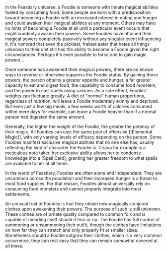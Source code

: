 In the Feastiary universe, a Foodie is someone with innate magical abilities fueled by consuming food. Some people are born with a predisposition toward becoming a Foodie with an increased interest in eating and hunger and could awaken their magical abilities at any moment. Others may have no hints of becoming a Foodie at all until a particular event occurs that might suddenly awaken their powers. Some Foodies have attained their magical powers completely passively without any singular event influencing it. It's rumored that even the pickiest, frailest eater that hates all things unknown to their diet still has the ability to become a Foodie given the right circumstances. Perhaps it's even possible to force one to gain magic powers...

Once someone has awakened their magical powers, there are no known ways to reverse or otherwise suppress the Foodie status. By gaining these powers, the person obtains a greater appetite and hunger, a far greater capacity to eat and digest food, the capability to consume food monsters, and the power to cast spells using calories. As a side effect, Foodies' weights can fluctuate greatly. A diet of "normal" human proportions, regardless of nutrition, will leave a Foodie moderately skinny and deprived. But even just a few big meals, a few weeks worth of calories consumed within mere days for example, can leave a Foodie heavier than if a normal person had digested the same amount.

Generally, the higher the weight of the Foodie, the greater the potency of their magic. All Foodies can cast the same pool of offensive [[Elemental Magic]], with only varying levels of efficacy depending on the person. Some Foodies manifest exclusive magical abilities that no one else has, usually reflecting the kind of character the Foodie is. Cirana for example is a meticulous note taker, her exclusive ability allows her to condense knowledge into a [Spell Card], granting her greater freedom to what spells are available to her at all times.

In the world of Feastiary, Foodies are often alone and independent. They are uncommon across the population and their increased hunger is a threat to most food supplies. For that reason, Foodies almost universally rely on consuming food monsters and cannot properly integrate into most settlements. 

An unusual trait of Foodies is that they obtain new magically-conjured clothes upon awakening their powers. The purpose of such is still unknown. These clothes are of ornate quality compared to common folk and is capable of mending itself should it tear or rip. The Foodie has full control of summoning or unsummoning their outfit, though the clothes have limitations on how far they can stretch and only properly fit at smaller sizes. Nonetheless should a Foodie outgrow their clothes, which is a very common occurrence, they can rest easy that they can remain *somewhat* covered at all times. 